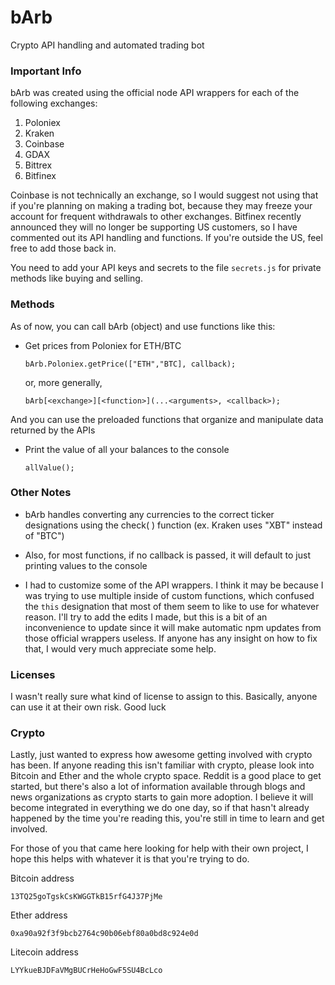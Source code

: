 # bArb
Crypto API handling and automated trading bot

### Important Info
bArb was created using the official node API wrappers for each of the following exchanges:
1. Poloniex
2. Kraken
3. Coinbase
4. GDAX
5. Bittrex
6. Bitfinex

Coinbase is not technically an exchange, so I would suggest not using that if you're planning on making a trading bot, because they may freeze your account for frequent withdrawals to other exchanges. Bitfinex recently announced they will no longer be supporting US customers, so I have commented out its API handling and functions. If you're outside the US, feel free to add those back in.

You need to add your API keys and secrets to the file `secrets.js` for private methods like buying and selling.

### Methods
As of now, you can call bArb (object) and use functions like this:

- Get prices from Poloniex for ETH/BTC

    `bArb.Poloniex.getPrice(["ETH","BTC], callback);`
    
    or, more generally,
    
    `bArb[<exchange>][<function>](...<arguments>, <callback>);`

And you can use the preloaded functions that organize and manipulate data returned by the APIs

- Print the value of all your balances to the console

    `allValue();`

### Other Notes
- bArb handles converting any currencies to the correct ticker designations using the check( ) function (ex. Kraken uses "XBT" instead of "BTC")

- Also, for most functions, if no callback is passed, it will default to just printing values to the console

- I had to customize some of the API wrappers. I think it may be because I was trying to use multiple inside of custom functions, which confused the `this` designation that most of them seem to like to use for whatever reason. I'll try to add the edits I made, but this is a bit of an inconvenience to update since it will make automatic npm updates from those official wrappers useless. If anyone has any insight on how to fix that, I would very much appreciate some help.

### Licenses
I wasn't really sure what kind of license to assign to this. Basically, anyone can use it at their own risk. Good luck

### Crypto
Lastly, just wanted to express how awesome getting involved with crypto has been. If anyone reading this isn't familiar with crypto, please look into Bitcoin and Ether and the whole crypto space. Reddit is a good place to get started, but there's also a lot of information available through blogs and news organizations as crypto starts to gain more adoption. I believe it will become integrated in everything we do one day, so if that hasn't already happened by the time you're reading this, you're still in time to learn and get involved. 

For those of you that came here looking for help with their own project, I hope this helps with whatever it is that you're trying to do.

Bitcoin address

`13TQ25goTgskCsKWGGTkB15rfG4J37PjMe`

Ether address

`0xa90a92f3f9bcb2764c90b06ebf80a0bd8c924e0d`

Litecoin address

`LYYkueBJDFaVMgBUCrHeHoGwF5SU4BcLco`
